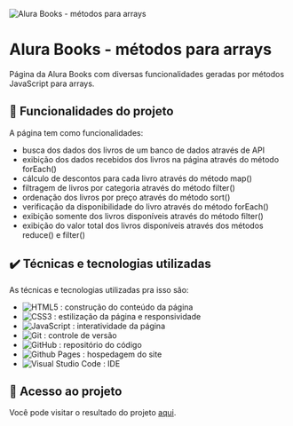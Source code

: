 
![Alura Books - métodos para arrays](https://github.com/user-attachments/assets/8587a2f0-3870-4ec1-ae04-82c67771bdd3)

# Alura Books - métodos para arrays

Página da Alura Books com diversas funcionalidades geradas por métodos JavaScript para arrays.

## 🔨 Funcionalidades do projeto

A página tem como funcionalidades:

- busca dos dados dos livros de um banco de dados através de API
- exibição dos dados recebidos dos livros na página através do método forEach()
- cálculo de descontos para cada livro através do método map()
- filtragem de livros por categoria através do método filter()
- ordenação dos livros por preço através do método sort()
- verificação da disponibilidade do livro através do método forEach()
- exibição somente dos livros disponíveis através do método filter()
- exibição do valor total dos livros disponíveis através dos métodos reduce() e filter()

## ✔️ Técnicas e tecnologias utilizadas

As técnicas e tecnologias utilizadas pra isso são:

- ![HTML5](https://img.shields.io/badge/HTML5-E34F26?style=for-the-badge&logo=html5&logoColor=white") : construção do conteúdo da página
- ![CSS3](https://img.shields.io/badge/CSS3-1572B6?style=for-the-badge&logo=css3&logoColor=white") : estilização da página e responsividade
- ![JavaScript](https://img.shields.io/badge/JavaScript-323330?style=for-the-badge&logo=javascript&logoColor=F7DF1E") : interatividade da página
- ![Git](https://img.shields.io/badge/git-%23F05033.svg?style=for-the-badge&logo=git&logoColor=white) : controle de versão
- ![GitHub](https://img.shields.io/badge/github-%23121011.svg?style=for-the-badge&logo=github&logoColor=white) : repositório do código
- ![Github Pages](https://img.shields.io/badge/github%20pages-121013?style=for-the-badge&logo=github&logoColor=white) : hospedagem do site
- ![Visual Studio Code](https://img.shields.io/badge/Visual%20Studio%20Code-0078d7.svg?style=for-the-badge&logo=visual-studio-code&logoColor=white) : IDE

## 📁 Acesso ao projeto

Você pode visitar o resultado do projeto [aqui](https://carlosvazporto.github.io/metodos_arrays_js_alura/).
